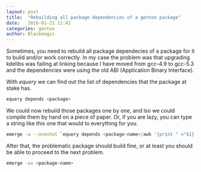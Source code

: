 ```yaml
---
layout: post
title:  "Rebuilding all package dependencies of a gentoo package"
date:   2016-01-21 11:41
categories: gentoo
author: Blackmagic
---
```


Sometimes, you need to rebuild all package dependecies of a package for it to build and/or work correctly. In my case the problem was that upgrading kdelibs was failing at linking because I have moved from gcc-4.9 to gcc-5.3 and the dependencies were using the old ABI (Application Binary Interface).

With *equery* we can find out the list of dependencies that the package at stake has.
```bash
equery depends <package>
```

We could now rebuild those packages one by one, and lso we could compile them by hand on a piece of paper. Or, if you are lazy, you can type a string like this one that would to everything for you.

```bash
emerge -a --oneshot `equery depends <package-name>|awk '{print " ="$1}'`
```

After that, the problematic package should build fine, or at least you should be able to proceed to the next problem.

```bash
emerge -av <package-name>
```
